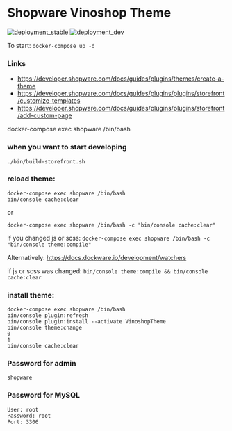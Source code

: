# Shopware Vinoshop Theme

[![deployment_stable](https://github.com/vinoshop/shopwaretheme/actions/workflows/deployment_stable.yml/badge.svg)](https://github.com/vinoshop/shopwaretheme/actions/workflows/deployment_stable.yml)
[![deployment_dev](https://github.com/vinoshop/shopwaretheme/actions/workflows/deployment_dev.yml/badge.svg)](https://github.com/vinoshop/shopwaretheme/actions/workflows/deployment_dev.yml)

To start: ``docker-compose up -d``

### Links
* https://developer.shopware.com/docs/guides/plugins/themes/create-a-theme
* https://developer.shopware.com/docs/guides/plugins/plugins/storefront/customize-templates
* https://developer.shopware.com/docs/guides/plugins/plugins/storefront/add-custom-page

docker-compose exec shopware /bin/bash

### when you want to start developing
``./bin/build-storefront.sh``

### reload theme:
```
docker-compose exec shopware /bin/bash
bin/console cache:clear
```
or

``docker-compose exec shopware /bin/bash -c "bin/console cache:clear"``

if you changed js or scss:
``docker-compose exec shopware /bin/bash -c "bin/console theme:compile"``

Alternatively:
https://docs.dockware.io/development/watchers

if js or scss was changed:
``bin/console theme:compile && bin/console cache:clear``


### install theme:
```
docker-compose exec shopware /bin/bash
bin/console plugin:refresh
bin/console plugin:install --activate VinoshopTheme
bin/console theme:change
0
1
bin/console cache:clear
```

### Password for admin
```
shopware
```

### Password for MySQL
```
User: root
Password: root
Port: 3306
```
